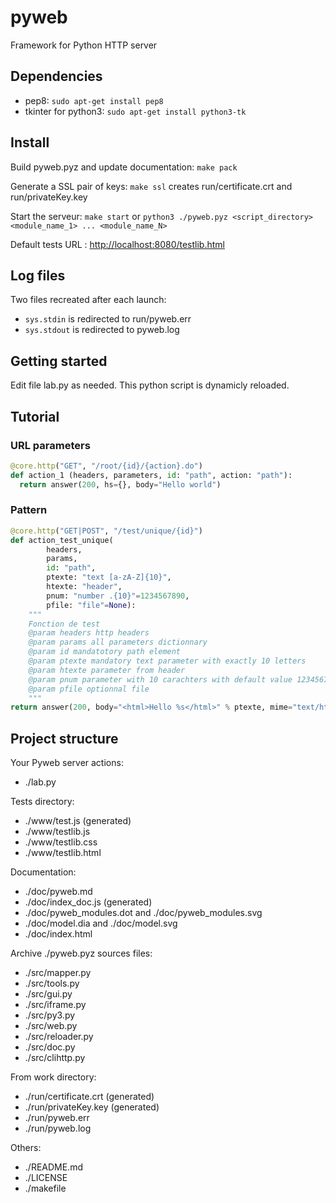 # pyweb
Framework for Python HTTP server

## Dependencies

- pep8: `sudo apt-get install pep8`
- tkinter for python3: `sudo apt-get install python3-tk`

## Install

Build pyweb.pyz and update documentation:
`make pack`

Generate a SSL pair of keys:
`make ssl`
creates run/certificate.crt and run/privateKey.key

Start the serveur:
`make start`
or
`python3 ./pyweb.pyz <script_directory> <module_name_1> ... <module_name_N>`

Default tests URL : [http://localhost:8080/testlib.html](http://localhost:8080/testlib.html)

## Log files

Two files recreated after each launch:
- `sys.stdin` is redirected to run/pyweb.err
- `sys.stdout` is redirected to pyweb.log


## Getting started

Edit file lab.py as needed.
This python script is dynamicly reloaded.


## Tutorial

### URL parameters

```python
@core.http("GET", "/root/{id}/{action}.do")
def action_1 (headers, parameters, id: "path", action: "path"):
  return answer(200, hs={}, body="Hello world")
```

### Pattern

```python
@core.http("GET|POST", "/test/unique/{id}")
def action_test_unique(
        headers,
        params,
        id: "path",
        ptexte: "text [a-zA-Z]{10}",
        htexte: "header",
        pnum: "number .{10}"=1234567890,
        pfile: "file"=None):
    """
    Fonction de test
    @param headers http headers
    @param params all parameters dictionnary
    @param id mandatotory path element
    @param ptexte mandatory text parameter with exactly 10 letters
    @param htexte parameter from header
    @param pnum parameter with 10 carachters with default value 1234567890
    @param pfile optionnal file
    """
return answer(200, body="<html>Hello %s</html>" % ptexte, mime="text/html")
```

## Project structure

Your Pyweb server actions:

 - ./lab.py

Tests directory:

 - ./www/test.js (generated)
 - ./www/testlib.js
 - ./www/testlib.css
 - ./www/testlib.html

Documentation:

 - ./doc/pyweb.md
 - ./doc/index_doc.js (generated)
 - ./doc/pyweb_modules.dot and ./doc/pyweb_modules.svg
 - ./doc/model.dia and ./doc/model.svg
 - ./doc/index.html

Archive ./pyweb.pyz sources files:

 - ./src/mapper.py
 - ./src/tools.py
 - ./src/gui.py
 - ./src/iframe.py
 - ./src/py3.py
 - ./src/web.py
 - ./src/reloader.py
 - ./src/doc.py
 - ./src/clihttp.py

From work directory:

 - ./run/certificate.crt (generated)
 - ./run/privateKey.key (generated)
 - ./run/pyweb.err
 - ./run/pyweb.log

Others:

 - ./README.md
 - ./LICENSE
 - ./makefile

